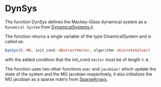 # DynSys

The function DynSys defines the Mackey-Glass dynamical system as a `Dynamical System` from [DynamicalSystems.jl](https://juliadynamics.github.io/DynamicalSystems.jl/latest/).

The function returns a single variable of the type DinamicalSystem and is called as:
```julia
DynSys(S::MG, init_cond::AbstractVector, algorithm::discreteSolver)
```
with the added condition that the init_cond `Vector` must be of length `S.N`.

The function uses two other functions `eom!` and `jacobian!` which update the state of the system and the MG jacobian respectively, it also initializes the MG jacobian as a sparse matrix from [SparseArrays](https://docs.julialang.org/en/v1/stdlib/SparseArrays/).
